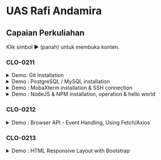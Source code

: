 # UAS Rafi Andamira

## Capaian Perkuliahan

Klik simbol ▶ (panah) untuk membuka konten.

### CLO-0211

<details>
<summary>Demo: Git Installation</summary>

![Image: Git Installation](git.png)

</details>

<details>
<summary>Demo : PostgreSQL / MySQL installation</summary>

<i>Saya menggunakan MySQL.</i>

![Image: mysql Installation](mysql.png)

</details>

<details>
<summary>Demo : MobaXterm installation & SSH connection</summary>

![Image: SSH Connection](mobaxterm.png)

</details>

<details>
<summary>Demo : NodeJS & NPM installation, operation & hello world</summary>

![Image: Node](nodejs,npminstal.png)

</details>

### CLO-0212

<details>
<summary>Demo : Browser API - Event Handling, Using Fetch/Axios</summary>

![Image: Domain](API FetchAxios.png)

</details>

### CLO-0213

<details>
<summary>Demo : HTML Responsive Layout with Bootstrap</summary>

![Image: Domain](CLO 3.png)

</details>

